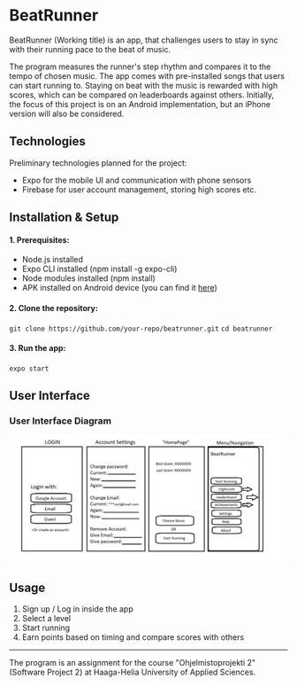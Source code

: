 # BeatRunner

BeatRunner (Working title) is an app, that challenges users to stay in sync with their running pace to the beat of music.

The program measures the runner's step rhythm and compares it to the tempo of chosen music. The app comes with pre-installed songs that users can start running to. Staying on beat with the music is rewarded with high scores, which can be compared on leaderboards against others. Initially, the focus of this project is on an Android implementation, but an iPhone version will also be considered.

## Technologies

Preliminary technologies planned for the project:

- Expo for the mobile UI and communication with phone sensors
- Firebase for user account management, storing high scores etc.

## Installation & Setup

#### 1. Prerequisites:

- Node.js installed
- Expo CLI installed (npm install -g expo-cli)
- Node modules installed (npm install)
- APK installed on Android device (you can find it [here](https://expo.dev/accounts/beatrunner/projects/beatrunner/builds/d357db4d-85d1-49f3-bbe0-563cf0209398)) 

#### 2. Clone the repository:

`git clone https://github.com/your-repo/beatrunner.git`
`cd beatrunner`

#### 3. Run the app:

`expo start`

## User Interface
### User Interface Diagram

![Käyttöliittymäkaavio](./Images/Kayttoliittymakaavio.png)

## Usage

1. Sign up / Log in inside the app
2. Select a level
3. Start running
4. Earn points based on timing and compare scores with others

---

The program is an assignment for the course "Ohjelmistoprojekti 2" (Software Project 2) at Haaga-Helia University of Applied Sciences.
